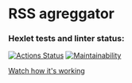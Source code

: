# RSS agreggator

### Hexlet tests and linter status:

[![Actions Status](https://github.com/denbon05/frontend-project-lvl3/workflows/hexlet-check/badge.svg)](https://github.com/denbon05/frontend-project-lvl3/actions)
[![Maintainability](https://api.codeclimate.com/v1/badges/dfe1b29baad12d37287d/maintainability)](https://codeclimate.com/github/denbon05/frontend-project-lvl3/maintainability)

<a href="https://frontend-project-lvl3-flame.vercel.app/">Watch how it's working</a>
